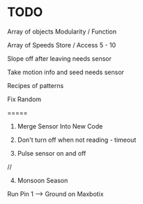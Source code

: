 TODO
========

Array of objects
	Modularity / Function

Array of Speeds
	Store / Access
	5 - 10

Slope off after leaving
	needs sensor
	
Take motion info and seed 
	needs sensor

Recipes of patterns
	

Fix Random


=====

1) Merge Sensor Into New Code

2) Don't turn off when not reading - timeout

3) Pulse sensor on and off

//

4) Monsoon Season


Run Pin 1 --> Ground on Maxbotix